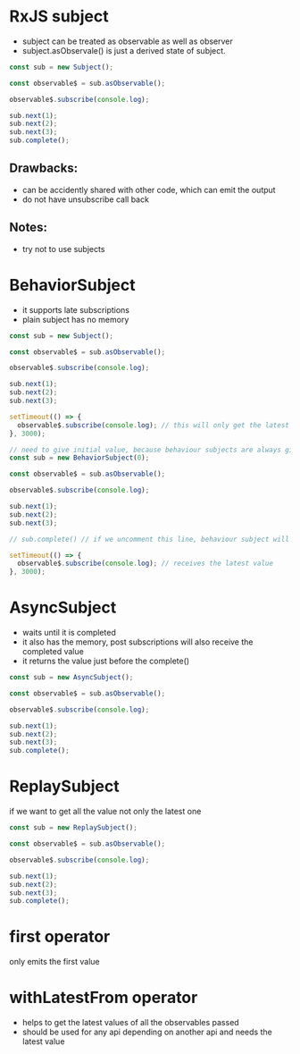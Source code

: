 # RxJS subject

- subject can be treated as observable as well as observer
- subject.asObservale() is just a derived state of subject.

```js
const sub = new Subject();

const observable$ = sub.asObservable();

observable$.subscribe(console.log);

sub.next(1);
sub.next(2);
sub.next(3);
sub.complete();
```

## Drawbacks:

- can be accidently shared with other code, which can emit the output
- do not have unsubscribe call back

## Notes:

- try not to use subjects

# BehaviorSubject

- it supports late subscriptions
- plain subject has no memory

```js
const sub = new Subject();

const observable$ = sub.asObservable();

observable$.subscribe(console.log);

sub.next(1);
sub.next(2);
sub.next(3);

setTimeout(() => {
  observable$.subscribe(console.log); // this will only get the latest value, not the one which already emitted. Since subject has no memory
}, 3000);
```

```js
// need to give initial value, because behaviour subjects are always giving values
const sub = new BehaviorSubject(0);

const observable$ = sub.asObservable();

observable$.subscribe(console.log);

sub.next(1);
sub.next(2);
sub.next(3);

// sub.complete() // if we uncomment this line, behaviour subject will not receive latest value

setTimeout(() => {
  observable$.subscribe(console.log); // receives the latest value
}, 3000);
```

# AsyncSubject

- waits until it is completed
- it also has the memory, post subscriptions will also receive the completed value
- it returns the value just before the complete()

```js
const sub = new AsyncSubject();

const observable$ = sub.asObservable();

observable$.subscribe(console.log);

sub.next(1);
sub.next(2);
sub.next(3);
sub.complete();
```

# ReplaySubject

if we want to get all the value not only the latest one

```js
const sub = new ReplaySubject();

const observable$ = sub.asObservable();

observable$.subscribe(console.log);

sub.next(1);
sub.next(2);
sub.next(3);
sub.complete();
```

# first operator

only emits the first value

# withLatestFrom operator

- helps to get the latest values of all the observables passed
- should be used for any api depending on another api and needs the latest value
